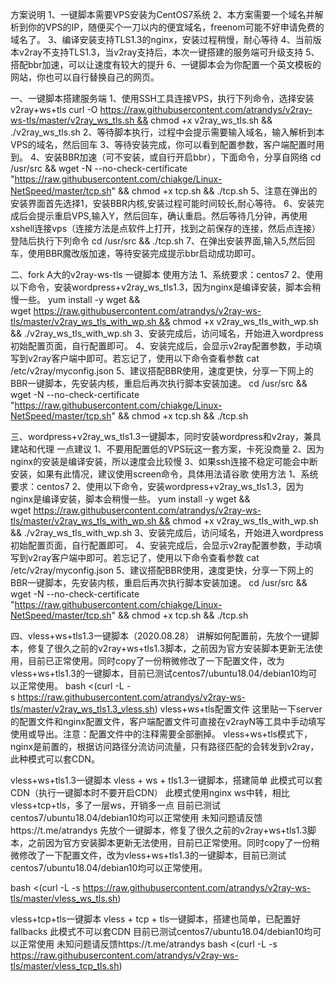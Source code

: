 
方案说明 1、一键脚本需要VPS安装为CentOS7系统
2、本方案需要一个域名并解析到你的VPS的IP，随便买个一刀以内的便宜域名，freenom可能不好申请免费的域名了。
3、编译安装支持TLS1.3的nginx，安装过程稍慢，耐心等待
4、当前版本v2ray不支持TLS1.3，当v2ray支持后，本次一键搭建的服务端可升级支持
5、搭配bbr加速，可以让速度有较大的提升
6、一键脚本会为你配置一个英文模板的网站，你也可以自行替换自己的网页。

一、一键脚本搭建服务端 1、使用SSH工具连接VPS，执行下列命令，选择安装v2ray+ws+tls
curl -O https://raw.githubusercontent.com/atrandys/v2ray-ws-tls/master/v2ray_ws_tls.sh && chmod +x v2ray_ws_tls.sh && ./v2ray_ws_tls.sh 2、等待脚本执行，过程中会提示需要输入域名，输入解析到本VPS的域名，然后回车
3、等待安装完成，你可以看到配置参数，客户端配置时用到。
4、安装BBR加速（可不安装，或自行开启bbr），下面命令，分享自网络
cd /usr/src && wget -N --no-check-certificate "https://raw.githubusercontent.com/chiakge/Linux-NetSpeed/master/tcp.sh" && chmod +x tcp.sh && ./tcp.sh 5、注意在弹出的安装界面首先选择1，安装BBR内核,安装过程可能时间较长,耐心等待。
6、安装完成后会提示重启VPS,输入Y，然后回车，确认重启。然后等待几分钟，再使用xshell连接vps（连接方法是点软件上打开，找到之前保存的连接，然后点连接）登陆后执行下列命令
cd /usr/src && ./tcp.sh 7、在弹出安装界面,输入5,然后回车，使用BBR魔改版加速，等待安装完成提示bbr启动成功即可。

二、fork A大的v2ray-ws-tls 一键脚本
使用方法 1、系统要求：centos7
2、使用以下命令，安装wordpress+v2ray_ws_tls1.3，因为nginx是编译安装，脚本会稍慢一些。
yum install -y wget && wget https://raw.githubusercontent.com/atrandys/v2ray-ws-tls/master/v2ray_ws_tls_with_wp.sh && chmod +x v2ray_ws_tls_with_wp.sh && ./v2ray_ws_tls_with_wp.sh 3、安装完成后，访问域名，开始进入wordpress初始配置页面，自行配置即可。
4、安装完成后，会显示v2ray配置参数，手动填写到v2ray客户端中即可。若忘记了，使用以下命令查看参数
cat /etc/v2ray/myconfig.json 5、建议搭配BBR使用，速度更快，分享一下网上的BBR一键脚本，先安装内核，重启后再次执行脚本安装加速。
cd /usr/src && wget -N --no-check-certificate "https://raw.githubusercontent.com/chiakge/Linux-NetSpeed/master/tcp.sh" && chmod +x tcp.sh && ./tcp.sh

三、wordpress+v2ray_ws_tls1.3一键脚本，同时安装wordpress和v2ray，兼具建站和代理
一点建议 1、不要用配置低的VPS玩这一套方案，卡死没商量
2、因为nginx的安装是编译安装，所以速度会比较慢
3、如果ssh连接不稳定可能会中断安装，如果有此情况，建议使用screen命令，具体用法请谷歌
使用方法 1、系统要求：centos7
2、使用以下命令，安装wordpress+v2ray_ws_tls1.3，因为nginx是编译安装，脚本会稍慢一些。
yum install -y wget && wget https://raw.githubusercontent.com/atrandys/v2ray-ws-tls/master/v2ray_ws_tls_with_wp.sh && chmod +x v2ray_ws_tls_with_wp.sh && ./v2ray_ws_tls_with_wp.sh 3、安装完成后，访问域名，开始进入wordpress初始配置页面，自行配置即可。
4、安装完成后，会显示v2ray配置参数，手动填写到v2ray客户端中即可。若忘记了，使用以下命令查看参数
cat /etc/v2ray/myconfig.json 5、建议搭配BBR使用，速度更快，分享一下网上的BBR一键脚本，先安装内核，重启后再次执行脚本安装加速。
cd /usr/src && wget -N --no-check-certificate "https://raw.githubusercontent.com/chiakge/Linux-NetSpeed/master/tcp.sh" && chmod +x tcp.sh && ./tcp.sh

四、vless+ws+tls1.3一键脚本（2020.08.28） 讲解如何配置前，先放个一键脚本，修复了很久之前的v2ray+ws+tls1.3脚本，之前因为官方安装脚本更新无法使用，目前已正常使用。同时copy了一份稍微修改了一下配置文件，改为vless+ws+tls1.3的一键脚本，目前已测试centos7/ubuntu18.04/debian10均可以正常使用。
bash <(curl -L -s https://raw.githubusercontent.com/atrandys/v2ray-ws-tls/master/v2ray_ws_tls1.3_vless.sh)
vless+ws+tls配置文件 这里贴一下server的配置文件和nginx配置文件，客户端配置文件可直接在v2rayN等工具中手动填写使用或导出。注意：配置文件中的注释需要全部删掉。
vless+ws+tls模式下，nginx是前置的，根据访问路径分流访问流量，只有路径匹配的会转发到v2ray，此种模式可以套CDN。


vless+ws+tls1.3一键脚本
vless + ws + tls1.3一键脚本，搭建简单
此模式可以套CDN（执行一键脚本时不要开启CDN）
此模式使用nginx ws中转，相比vless+tcp+tls，多了一层ws，开销多一点
目前已测试centos7/ubuntu18.04/debian10均可以正常使用
未知问题请反馈https://t.me/atrandys
先放个一键脚本，修复了很久之前的v2ray+ws+tls1.3脚本，之前因为官方安装脚本更新无法使用，目前已正常使用。同时copy了一份稍微修改了一下配置文件，改为vless+ws+tls1.3的一键脚本，目前已测试centos7/ubuntu18.04/debian10均可以正常使用。

bash <(curl -L -s https://raw.githubusercontent.com/atrandys/v2ray-ws-tls/master/vless_ws_tls.sh)

vless+tcp+tls一键脚本
vless + tcp + tls一键脚本，搭建也简单，已配置好fallbacks
此模式不可以套CDN
目前已测试centos7/ubuntu18.04/debian10均可以正常使用
未知问题请反馈https://t.me/atrandys
bash <(curl -L -s https://raw.githubusercontent.com/atrandys/v2ray-ws-tls/master/vless_tcp_tls.sh)

